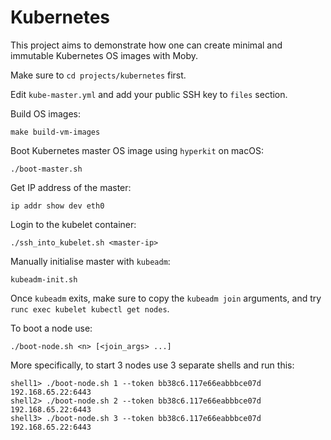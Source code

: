 # Kubernetes

This project aims to demonstrate how one can create minimal and immutable Kubernetes OS images with Moby.

Make sure to `cd projects/kubernetes` first.

Edit `kube-master.yml` and add your public SSH key to `files` section.

Build OS images:
```
make build-vm-images
```

Boot Kubernetes master OS image using `hyperkit` on macOS:
```
./boot-master.sh
```

Get IP address of the master:
```
ip addr show dev eth0
```

Login to the kubelet container:
```
./ssh_into_kubelet.sh <master-ip>
```

Manually initialise master with `kubeadm`:
```
kubeadm-init.sh
```

Once `kubeadm` exits, make sure to copy the `kubeadm join` arguments,
and try `runc exec kubelet kubectl get nodes`.

To boot a node use:
```
./boot-node.sh <n> [<join_args> ...]
```

More specifically, to start 3 nodes use 3 separate shells and run this:
```
shell1> ./boot-node.sh 1 --token bb38c6.117e66eabbbce07d 192.168.65.22:6443
shell2> ./boot-node.sh 2 --token bb38c6.117e66eabbbce07d 192.168.65.22:6443
shell3> ./boot-node.sh 3 --token bb38c6.117e66eabbbce07d 192.168.65.22:6443
```
